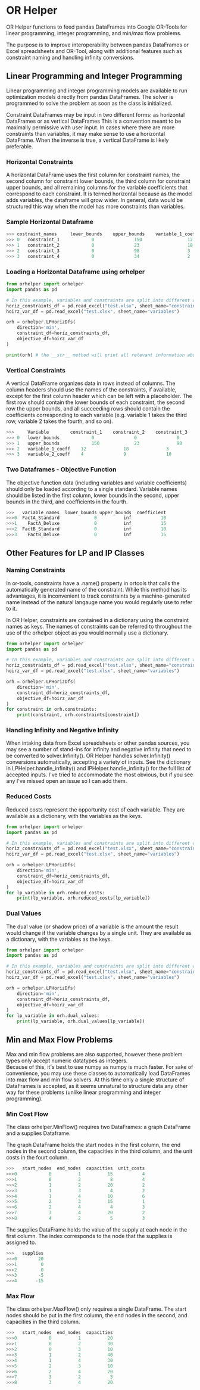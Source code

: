 # OR Helper

OR Helper functions to feed pandas DataFrames into Google OR-Tools for linear programming, integer programming, and min/max flow problems.  

The purpose is to improve interoperability between pandas DataFrames or Excel spreadsheets and OR-Tool, along with additional features
such as constraint naming and handling infinity conversions.

## Linear Programming and Integer Programming

Linear programming and integer programming models are available to run optimization models directly from pandas 
DataFrames.  The solver is programmed to solve the problem as soon as the class is initialized.  

Constraint DataFrames may be input in two different forms: as horizontal DataFrames or as vertical DataFrames  This is a
convention meant to be maximally permissive with user input.  In cases where there are more constraints than variables,
it may make sense to use a horizontal DataFrame.  When the inverse is true, a vertical DataFrame is likely preferable.

### Horizontal Constraints
A horizontal DataFrame uses the first column for constraint names, the second column for constraint lower bounds, 
the third column for constraint upper bounds, and all remaining columns for the variable coefficients that correspond
to each constraint.  It is termed horizontal because as the model adds variables, the dataframe will grow wider.
In general, data would be structured this way when the model has more constraints than variables.

### Sample Horizontal Dataframe

```python
>>>	costraint_names	    lower_bounds	upper_bounds	variable_1_coeff	variable_2_coeff    
>>> 0	constraint_1	        0	            150	                12	                4           
>>> 1	constraint_2	        0	            23	                18	                9           
>>> 2	constraint_3	        0	            98	                3	                7           
>>> 3	constraint_4	        0	            34	                2	                10        
```

### Loading a Horizontal Dataframe using orhelper

```python
from orhelper import orhelper
import pandas as pd

# In this example, variables and constraints are split into different worksheets.
horiz_constraints_df = pd.read_excel("test.xlsx", sheet_name="constraints")
hoirz_var_df = pd.read_excel("test.xlsx", sheet_name="variables")

orh = orhelper.LPHorizDfs(
    direction='min', 
    constraint_df=horiz_constraints_df, 
    objective_df=hoirz_var_df
)

print(orh) # the __str__ method will print all relevant information about the solution
```

### Vertical Constraints
A vertical DataFrame organizes data in rows instead of columns.  The column headers should use the names of the 
constraints, if available, except for the first column header which can be left with a placeholder.  The first row 
should contain the lower bounds of each constraint, the second row the upper bounds, and all succeeding rows should 
contain the coefficients corresponding to each variable (e.g. variable 1 takes the third row, variable 2 takes the 
fourth, and so on).

```python
>>> 	Variable	    constraint_1	constraint_2	constraint_3	constraint_4
>>> 0	lower_bounds	        0	            0	            0	            0
>>> 1	upper_bounds	        150	            23	            98	            34
>>> 2	variable_1_coeff	12	            18	            3	            2
>>> 3	variable_2_coeff	4	            9	            10	            10
```

### Two Dataframes - Objective Function
The objective function data (including variables and variable coefficients) should only be loaded
according to a single standard.  Variable names should be listed in the first column, lower bounds in the second, upper 
bounds in the third, and coefficients in the fourth.

```python
>>>   variable_names  lower_bounds upper_bounds  coefficient
>>>0  FactA_Standard             0          inf           10
>>>1    FactA_Deluxe             0          inf           15
>>>2  FactB_Standard             0          inf           10
>>>3    FactB_Deluxe             0          inf           15
```

## Other Features for LP and IP Classes
### Naming Constraints
In or-tools, constraints have a .name() property in ortools that calls the automatically generated name of the 
constraint.  While this method has its advantages, it is inconvenient to track constraints by a machine-generated name 
instead of the natural langauge name you would regularly use to refer to it.  

In OR Helper, constraints are contained in a dictionary using the constraint names as keys.  The names of constraints can
be referred to throughout the use of the orhelper object as you would normally use a dictionary.

```python
from orhelper import orhelper
import pandas as pd

# In this example, variables and constraints are split into different worksheets.
horiz_constraints_df = pd.read_excel("test.xlsx", sheet_name="constraints")
hoirz_var_df = pd.read_excel("test.xlsx", sheet_name="variables")

orh = orhelper.LPHorizDfs(
    direction='min', 
    constraint_df=horiz_constraints_df, 
    objective_df=hoirz_var_df
)
for constraint in orh.constraints:
    print(constraint, orh.constraints[constraint])
```

### Handling Infinity and Negative Infinity
When intaking data from Excel spreadsheets or other pandas sources, you may see a number of stand-ins for infinity and 
negative infinity that need to be converted to solver.Infinity().  OR Helper handles solver.Infinity() conversions 
automatically, accepting a variety of inputs.  See the dictionary in LPHelper.handle_infinity() and 
IPHelper.handle_infinity() for the full list of accepted inputs.  I've tried to accommodate the most obvious, but if you
see any I've missed open an issue so I can add them.

### Reduced Costs
Reduced costs represent the opportunity cost of each variable.  They are available as a dictionary, with the variables
as the keys.

```python
from orhelper import orhelper
import pandas as pd

# In this example, variables and constraints are split into different worksheets.
horiz_constraints_df = pd.read_excel("test.xlsx", sheet_name="constraints")
hoirz_var_df = pd.read_excel("test.xlsx", sheet_name="variables")

orh = orhelper.LPHorizDfs(
    direction='min', 
    constraint_df=horiz_constraints_df, 
    objective_df=hoirz_var_df
)
for lp_variable in orh.reduced_costs:
    print(lp_variable, orh.reduced_costs[lp_variable])
```

### Dual Values
The dual value (or shadow price) of a variable is the amount the result would change if the variable changes by a single
unit.  They are available as a dictionary, with the variables as the keys.

```python
from orhelper import orhelper
import pandas as pd

# In this example, variables and constraints are split into different worksheets.
horiz_constraints_df = pd.read_excel("test.xlsx", sheet_name="constraints")
hoirz_var_df = pd.read_excel("test.xlsx", sheet_name="variables")

orh = orhelper.LPHorizDfs(
    direction='min', 
    constraint_df=horiz_constraints_df, 
    objective_df=hoirz_var_df
)
for lp_variable in orh.dual_values:
    print(lp_variable, orh.dual_values[lp_variable])
```

## Min and Max Flow Problems
Max and min flow problems are also supported, however these problem types only accept numeric datatypes as integers.  
Because of this, it's best to use numpy as numpy is much faster.  For sake of convenience, you may use these classes to
automatically load DataFrames into max flow and min flow solvers.  At this time only a single structure of 
DataFrames is accepted, as it seems unnatural to structure data any other way for these problems (unlike linear
programming and integer programming).  

### Min Cost Flow

The class orhelper.MinFlow() requires two DataFrames: a graph DataFrame and a supplies Dataframe.

The graph DataFrame holds the start nodes in the first column, the end nodes in the second column, the capacities in the
third column, and the unit costs in the fourt column.

```python
>>>   start_nodes  end_nodes  capacities  unit_costs
>>>0            0          1          15           4
>>>1            0          2           8           4
>>>2            1          2          20           2
>>>3            1          3           4           2
>>>4            1          4          10           6
>>>5            2          3          15           1
>>>6            2          4           4           3
>>>7            3          4          20           2
>>>8            4          2           5           3
```

The supplies DataFrame holds the value of the supply at each node in the first column.  The index corresponds to the
node that the supplies is assigned to.
```python
>>>   supplies
>>>0        20
>>>1         0
>>>2         0
>>>3        -5
>>>4       -15
```

### Max Flow
The class orhelper.MaxFlow() only requires a single DataFrame.  The start nodes should be put in the first column, the
end nodes in the second, and capacities in the third column.

```python
>>>   start_nodes  end_nodes  capacities
>>>0            0          1          20
>>>1            0          2          30
>>>2            0          3          10
>>>3            1          2          40
>>>4            1          4          30
>>>5            2          3          10
>>>6            2          4          20
>>>7            3          2           5
>>>8            3          4          20
```
